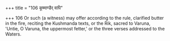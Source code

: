 +++
title = "106 कूष्माण्डैर् वापि"

+++
106	Or such (a witness) may offer according to the rule, clarified butter in the fire, reciting the Kushmanda texts, or the Rik, sacred to Varuna, 'Untie, O Varuna, the uppermost fetter,' or the three verses addressed to the Waters.